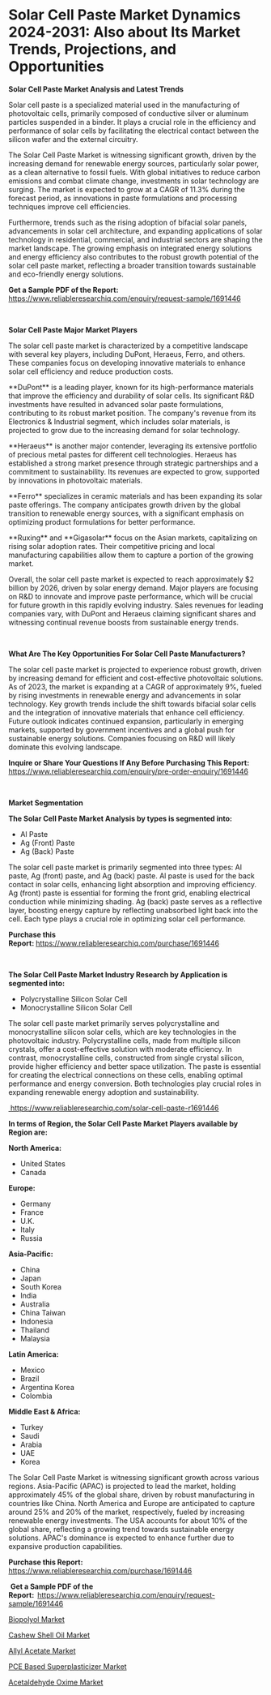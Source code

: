 <p><h1>Solar Cell Paste Market Dynamics 2024-2031: Also about Its Market Trends, Projections, and Opportunities</h1></p><p><strong>Solar Cell Paste Market Analysis and Latest Trends</strong></p>
<p><p>Solar cell paste is a specialized material used in the manufacturing of photovoltaic cells, primarily composed of conductive silver or aluminum particles suspended in a binder. It plays a crucial role in the efficiency and performance of solar cells by facilitating the electrical contact between the silicon wafer and the external circuitry.</p><p>The Solar Cell Paste Market is witnessing significant growth, driven by the increasing demand for renewable energy sources, particularly solar power, as a clean alternative to fossil fuels. With global initiatives to reduce carbon emissions and combat climate change, investments in solar technology are surging. The market is expected to grow at a CAGR of 11.3% during the forecast period, as innovations in paste formulations and processing techniques improve cell efficiencies. </p><p>Furthermore, trends such as the rising adoption of bifacial solar panels, advancements in solar cell architecture, and expanding applications of solar technology in residential, commercial, and industrial sectors are shaping the market landscape. The growing emphasis on integrated energy solutions and energy efficiency also contributes to the robust growth potential of the solar cell paste market, reflecting a broader transition towards sustainable and eco-friendly energy solutions.</p></p>
<p><strong>Get a Sample PDF of the Report:&nbsp;</strong> <a href="https://www.reliableresearchiq.com/enquiry/request-sample/1691446?utm_campaign=1521&utm_medium=2&utm_source=Github&utm_content=ia&utm_term=18102024&utm_id=solar-cell-paste">https://www.reliableresearchiq.com/enquiry/request-sample/1691446</a></p>
<p>&nbsp;</p>
<p><strong>Solar Cell Paste Major Market Players</strong></p>
<p><p>The solar cell paste market is characterized by a competitive landscape with several key players, including DuPont, Heraeus, Ferro, and others. These companies focus on developing innovative materials to enhance solar cell efficiency and reduce production costs.</p><p>**DuPont** is a leading player, known for its high-performance materials that improve the efficiency and durability of solar cells. Its significant R&D investments have resulted in advanced solar paste formulations, contributing to its robust market position. The company's revenue from its Electronics & Industrial segment, which includes solar materials, is projected to grow due to the increasing demand for solar technology.</p><p>**Heraeus** is another major contender, leveraging its extensive portfolio of precious metal pastes for different cell technologies. Heraeus has established a strong market presence through strategic partnerships and a commitment to sustainability. Its revenues are expected to grow, supported by innovations in photovoltaic materials.</p><p>**Ferro** specializes in ceramic materials and has been expanding its solar paste offerings. The company anticipates growth driven by the global transition to renewable energy sources, with a significant emphasis on optimizing product formulations for better performance.</p><p>**Ruxing** and **Gigasolar** focus on the Asian markets, capitalizing on rising solar adoption rates. Their competitive pricing and local manufacturing capabilities allow them to capture a portion of the growing market.</p><p>Overall, the solar cell paste market is expected to reach approximately $2 billion by 2026, driven by solar energy demand. Major players are focusing on R&D to innovate and improve paste performance, which will be crucial for future growth in this rapidly evolving industry. Sales revenues for leading companies vary, with DuPont and Heraeus claiming significant shares and witnessing continual revenue boosts from sustainable energy trends.</p></p>
<p>&nbsp;</p>
<p><strong>What Are The Key Opportunities For Solar Cell Paste Manufacturers?</strong></p>
<p><p>The solar cell paste market is projected to experience robust growth, driven by increasing demand for efficient and cost-effective photovoltaic solutions. As of 2023, the market is expanding at a CAGR of approximately 9%, fueled by rising investments in renewable energy and advancements in solar technology. Key growth trends include the shift towards bifacial solar cells and the integration of innovative materials that enhance cell efficiency. Future outlook indicates continued expansion, particularly in emerging markets, supported by government incentives and a global push for sustainable energy solutions. Companies focusing on R&D will likely dominate this evolving landscape.</p></p>
<p><strong>Inquire or Share Your Questions If Any Before Purchasing This Report:</strong> <a href="https://www.reliableresearchiq.com/enquiry/pre-order-enquiry/1691446?utm_campaign=1521&utm_medium=2&utm_source=Github&utm_content=ia&utm_term=18102024&utm_id=solar-cell-paste">https://www.reliableresearchiq.com/enquiry/pre-order-enquiry/1691446</a></p>
<p>&nbsp;</p>
<p><strong>Market Segmentation</strong></p>
<p><strong>The Solar Cell Paste Market Analysis by types is segmented into:</strong></p>
<p><ul><li>Al Paste</li><li>Ag (Front) Paste</li><li>Ag (Back) Paste</li></ul></p>
<p><p>The solar cell paste market is primarily segmented into three types: Al paste, Ag (front) paste, and Ag (back) paste. Al paste is used for the back contact in solar cells, enhancing light absorption and improving efficiency. Ag (front) paste is essential for forming the front grid, enabling electrical conduction while minimizing shading. Ag (back) paste serves as a reflective layer, boosting energy capture by reflecting unabsorbed light back into the cell. Each type plays a crucial role in optimizing solar cell performance.</p></p>
<p><strong>Purchase this Report:&nbsp;</strong><a href="https://www.reliableresearchiq.com/purchase/1691446?utm_campaign=1521&utm_medium=2&utm_source=Github&utm_content=ia&utm_term=18102024&utm_id=solar-cell-paste">https://www.reliableresearchiq.com/purchase/1691446</a></p>
<p>&nbsp;</p>
<p><strong>The Solar Cell Paste Market Industry Research by Application is segmented into:</strong></p>
<p><ul><li>Polycrystalline Silicon Solar Cell</li><li>Monocrystalline Silicon Solar Cell</li></ul></p>
<p><p>The solar cell paste market primarily serves polycrystalline and monocrystalline silicon solar cells, which are key technologies in the photovoltaic industry. Polycrystalline cells, made from multiple silicon crystals, offer a cost-effective solution with moderate efficiency. In contrast, monocrystalline cells, constructed from single crystal silicon, provide higher efficiency and better space utilization. The paste is essential for creating the electrical connections on these cells, enabling optimal performance and energy conversion. Both technologies play crucial roles in expanding renewable energy adoption and sustainability.</p></p>
<p><a href="https://www.reliableresearchiq.com/solar-cell-paste-r1691446?utm_campaign=1521&utm_medium=2&utm_source=Github&utm_content=ia&utm_term=18102024&utm_id=solar-cell-paste">&nbsp;https://www.reliableresearchiq.com/solar-cell-paste-r1691446</a></p>
<p><strong>In terms of Region, the Solar Cell Paste Market Players available by Region are:</strong></p>
<p>
    <p> <strong> North America: </strong>
        <ul>
            <li>United States</li>
            <li>Canada</li>
        </ul>
        </p> 
    <p> <strong> Europe: </strong>
        <ul>
            <li>Germany</li>
            <li>France</li>
            <li>U.K.</li>
            <li>Italy</li>
            <li>Russia</li>
        </ul>
        </p> 
    <p> <strong> Asia-Pacific: </strong>
        <ul>
            <li>China</li>
            <li>Japan</li>
            <li>South Korea</li>
            <li>India</li>
            <li>Australia</li>
            <li>China Taiwan</li>
            <li>Indonesia</li>
            <li>Thailand</li>
            <li>Malaysia</li>
        </ul>
        </p> 
    <p> <strong> Latin America: </strong>
        <ul>
            <li>Mexico</li>
            <li>Brazil</li>
            <li>Argentina Korea</li>
            <li>Colombia</li>
        </ul>
        </p> 
    <p> <strong> Middle East & Africa: </strong>
        <ul>
            <li>Turkey</li>
            <li>Saudi</li>
            <li>Arabia</li>
            <li>UAE</li>
            <li>Korea</li>
        </ul>
    </p>
    </p>
<p><p>The Solar Cell Paste Market is witnessing significant growth across various regions. Asia-Pacific (APAC) is projected to lead the market, holding approximately 45% of the global share, driven by robust manufacturing in countries like China. North America and Europe are anticipated to capture around 25% and 20% of the market, respectively, fueled by increasing renewable energy investments. The USA accounts for about 10% of the global share, reflecting a growing trend towards sustainable energy solutions. APAC's dominance is expected to enhance further due to expansive production capabilities.</p></p>
<p><strong>Purchase this Report: </strong><a href="https://www.reliableresearchiq.com/purchase/1691446?utm_campaign=1521&utm_medium=2&utm_source=Github&utm_content=ia&utm_term=18102024&utm_id=solar-cell-paste">https://www.reliableresearchiq.com/purchase/1691446</a></p>
<p>&nbsp;<strong>Get a Sample PDF of the Report:&nbsp;&nbsp;</strong><a href="https://www.reliableresearchiq.com/enquiry/request-sample/1691446?utm_campaign=1521&utm_medium=2&utm_source=Github&utm_content=ia&utm_term=18102024&utm_id=solar-cell-paste">https://www.reliableresearchiq.com/enquiry/request-sample/1691446</a></p>
<p><strong></strong></p>
<p><p><a href="https://www.linkedin.com/pulse/top-trends-transforming-biopolyol-market-2024-2031-proposis-nhj5f?utm_campaign=1521&utm_medium=2&utm_source=Github&utm_content=ia&utm_term=18102024&utm_id=solar-cell-paste">Biopolyol Market</a></p><p><a href="https://www.linkedin.com/pulse/strategic-insights-global-cashew-shell-oil-market-trends-2024-ifxnf?utm_campaign=1521&utm_medium=2&utm_source=Github&utm_content=ia&utm_term=18102024&utm_id=solar-cell-paste">Cashew Shell Oil Market</a></p><p><a href="https://www.linkedin.com/pulse/allyl-acetate-market-transformation-comparative-analysis-2024-2031-dmbtf?utm_campaign=1521&utm_medium=2&utm_source=Github&utm_content=ia&utm_term=18102024&utm_id=solar-cell-paste">Allyl Acetate Market</a></p><p><a href="https://www.linkedin.com/pulse/emerging-pce-based-superplasticizer-market-opportunities-analysis-cyzkf?utm_campaign=1521&utm_medium=2&utm_source=Github&utm_content=ia&utm_term=18102024&utm_id=solar-cell-paste">PCE Based Superplasticizer Market</a></p><p><a href="https://www.linkedin.com/pulse/regional-adaptations-global-acetaldehyde-oxime-market-trends-qbv2f?utm_campaign=1521&utm_medium=2&utm_source=Github&utm_content=ia&utm_term=18102024&utm_id=solar-cell-paste">Acetaldehyde Oxime Market</a></p></p>